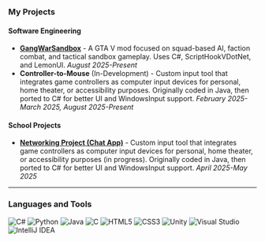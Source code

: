 ### My Projects  
#### Software Engineering
- **[GangWarSandbox](https://github.com/iracheck/GangWarSandbox)** - A GTA V mod focused on squad-based AI, faction combat, and tactical sandbox gameplay. Uses C#, ScriptHookVDotNet, and LemonUI. *August 2025-Present*
- **Controller-to-Mouse** (In-Development) - Custom input tool that integrates game controllers as computer input devices for personal, home theater, or accessibility purposes. Originally coded in Java, then ported to C# for better UI and WindowsInput support. *February 2025-March 2025, August 2025-Present*
#### School Projects
- **[Networking Project (Chat App)](https://github.com/iracheck/chatapp-group4 )** - Custom input tool that integrates game controllers as computer input devices for personal, home theater, or accessibility purposes (in progress). Originally coded in Java, then ported to C# for better UI and WindowsInput support. *April 2025-May 2025*

---
### Languages and Tools  
![C#](https://img.shields.io/badge/C%23-239120?style=flat&logo=c-sharp&logoColor=white) ![Python](https://img.shields.io/badge/Python-3776AB?style=flat&logo=python&logoColor=white) ![Java](https://img.shields.io/badge/Java-007396?style=flat&logo=java&logoColor=white) ![C](https://img.shields.io/badge/C-00599C?style=flat&logo=c&logoColor=white) ![HTML5](https://img.shields.io/badge/HTML5-E34F26?style=flat&logo=html5&logoColor=white) ![CSS3](https://img.shields.io/badge/CSS3-1572B6?style=flat&logo=css3&logoColor=white) ![Unity](https://img.shields.io/badge/Unity-000000?style=flat&logo=unity&logoColor=white) ![Visual Studio](https://img.shields.io/badge/Visual_Studio-5C2D91?style=flat&logo=visual-studio&logoColor=white) ![IntelliJ IDEA](https://img.shields.io/badge/IntelliJ_IDEA-000000?style=flat&logo=intellij-idea&logoColor=white)
